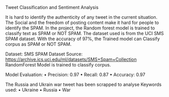 Tweet Classification and Sentiment Analysis

It is hard to identify the authenticity of any tweet in the current situation. The Social and the freedom of posting content make it hard for people to identify the SPAM. In the project, the Random forest model is trained to classify text as SPAM or NOT SPAM. The dataset used is from the UCI SMS SPAM dataset. With the accuracy of 97%, the Trained model can Classify corpus as SPAM or NOT SPAM. 

Dataset: 
SMS SPAM Dataset
Source: https://archive.ics.uci.edu/ml/datasets/SMS+Spam+Collection 
RandomForest Model is trained to classify corpus.

Model Evaluation: 
•	Precision: 0.97
•	Recall: 0.87
•	Accuracy: 0.97

The Russia and Ukrain war tweet has been scrapped to analyse 
Keywords used: 
•	Ukraine
•	Russia
•	War
